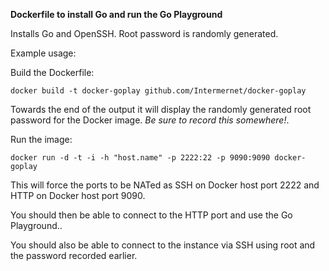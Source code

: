 __Dockerfile to install Go and run the Go Playground__

Installs Go and OpenSSH. Root password is randomly generated.

Example usage:

Build the Dockerfile:

    docker build -t docker-goplay github.com/Intermernet/docker-goplay

Towards the end of the output it will display the randomly generated root password for the Docker image. _*Be sure to record this somewhere!*_.

Run the image:

    docker run -d -t -i -h "host.name" -p 2222:22 -p 9090:9090 docker-goplay

This will force the ports to be NATed as SSH on Docker host port 2222 and HTTP on Docker host port 9090.

You should then be able to connect to the HTTP port and use the Go Playground..

You should also be able to connect to the instance via SSH using root and the password recorded earlier.
